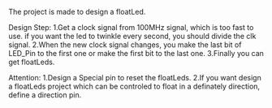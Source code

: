 The project is made to design a floatLed.

Design Step:
1.Get a clock signal from 100MHz signal, which is too fast to use.
  if you want the led to twinkle every second, you should divide the clk signal.
2.When the new clock signal changes, you make the last bit of LED_Pin to the first one or make the first bit to the last one.
3.Finally you can get floatLeds.

Attention:
1.Design a Special pin to reset the floatLeds.
2.If you want design a floatLeds project which can be controled to float in a definately direction, define a direction pin.
